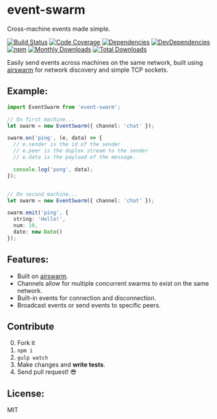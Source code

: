 # event-swarm

Cross-machine events made simple.

[![Build Status](https://img.shields.io/travis/JimmyBoh/event-swarm/master.svg?style=flat-square)](https://travis-ci.org/JimmyBoh/event-swarm)
[![Code Coverage](https://img.shields.io/coveralls/JimmyBoh/event-swarm/master.svg?style=flat-square)](https://coveralls.io/github/JimmyBoh/event-swarm?branch=master)
[![Dependencies](https://img.shields.io/david/JimmyBoh/event-swarm.svg?style=flat-square)](https://david-dm.org/JimmyBoh/event-swarm)
[![DevDependencies](https://img.shields.io/david/dev/JimmyBoh/event-swarm.svg?style=flat-square)](https://david-dm.org/JimmyBoh/event-swarm?type=dev)
[![npm](https://img.shields.io/npm/v/event-swarm.svg?style=flat-square)](https://www.npmjs.com/package/event-swarm)
[![Monthly Downloads](https://img.shields.io/npm/dm/event-swarm.svg?style=flat-square)](https://www.npmjs.com/package/event-swarm)
[![Total Downloads](https://img.shields.io/npm/dt/event-swarm.svg?style=flat-square)](https://www.npmjs.com/package/event-swarm)


Easily send events across machines on the same network, built using [airswarm][1] for network discovery and simple TCP sockets.


## Example:

```ts
import EventSwarm from 'event-swarm';

// On first machine...
let swarm = new EventSwarm({ channel: 'chat' });

swarm.on('ping', (e, data) => {
  // e.sender is the id of the sender
  // e.peer is the duplex stream to the sender
  // e.data is the payload of the message.

  console.log('pong', data);
});


// On second machine...
let swarm = new EventSwarm({ channel: 'chat' });

swarm.emit('ping', {
  string: 'Hello!',
  num: 10,
  date: new Date()
});

```


## Features:
 - Built on [airswarm][1].
 - Channels allow for multiple concurrent swarms to exist on the same network.
 - Built-in events for connection and disconnection.
 - Broadcast events or send events to specific peers.
 
## Contribute
 
 0. Fork it
 1. `npm i`
 2. `gulp watch`
 3. Make changes and **write tests**.
 4. Send pull request! :sunglasses:
 
## License:
 
MIT


[1]: https://github.com/mafintosh/airswarm